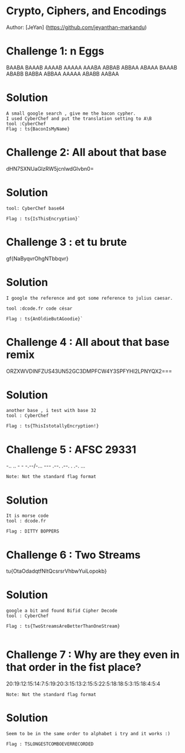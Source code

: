 # Crypto, Ciphers, and Encodings
Author: [JeYan] (https://github.com/jeyanthan-markandu)

# Challenge 1: n Eggs


BAABA BAAAB AAAAB AAAAA AAABA ABBAB ABBAA ABAAA BAAAB ABABB BABBA ABBAA AAAAA ABABB AABAA


# Solution

```
A small google search , give me the bacon cypher. 
I used CyberChef and put the translation setting to A\B
tool :CyberChef
Flag : ts{BaconIsMyName}

```


# Challenge 2: All about that base


dHN7SXNUaGlzRW5jcnlwdGlvbn0=


# Solution


```
tool: CyberChef base64

Flag : ts{IsThisEncryption}`
```


# Challenge 3 : et tu brute


gf{NaByqvrOhgNTbbqvr}

# Solution

```
I google the reference and got some reference to julius caesar.

tool :dcode.fr code césar

Flag : ts{AnOldieButAGoodie}`

```

# Challenge 4 : All about that base remix 


ORZXWVDINFZUS43UN52GC3DMPFCW4Y3SPFYHI2LPNYQX2=== 


# Solution

```
another base , i test with base 32
tool : CyberChef 

Flag : ts{ThisIstotallyEncryption!}

```
# Challenge 5 : AFSC 29331


-.. .. - - -.--/-... --- .--. .--. . .-. ...

```
Note: Not the standard flag format 
```

# Solution

```
It is morse code
tool : dcode.fr

Flag : DITTY BOPPERS

```


# Challenge 6 : Two Streams


tu{OtaOdadqtfNltQcsrsrVhbwYuiLopokb} 


# Solution

```
google a bit and found Bifid Cipher Decode
tool : CyberChef

Flag : ts{TwoStreamsAreBetterThanOneStream} 


```
# Challenge 7 : Why are they even in that order in the fist place?


20:19:12:15:14:7:5:19:20:3:15:13:2:15:5:22:5:18:18:5:3:15:18:4:5:4

```
Note: Not the standard flag format 
```

# Solution

```
Seem to be in the same order to alphabet i try and it works :)

Flag : TSLONGESTCOMBOEVERRECORDED

```









